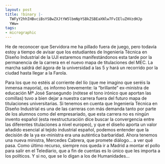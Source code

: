 ```yaml
---
layout: post
title: !binary |-
  TWFyY2hhIHBvciBsYSBwZXJtYW5lbmNpYSBkZSBEaXNlw7FvIEluZHVzdHJp
  YWw=
tags:
- micrographic
---
```

He de reconocer que Servidora me ha pillado fuera de juego, pero todavía estoy a tiempo de avisar que los estudiantes de Ingeniería Técnica en Diseño Industrial de la UJI estaremos manifestándonos esta tarde por la permanencia de la carrera en el nuevo mapa de titulaciones del MEC. La marcha saldrá del ágora de la universidad a las 5 y hará un recorrido por la ciudad hasta llegar a la Farola.

Para los que no estéis al corriente del lío (que me imagino que seréis la inmensa mayoría), os informo brevemente: la “brillante” ex-ministra de educación Mª José Sansegundo (nótese el tono irónico que aportan las comillas) tuvo a bien dejar a nuestra carrera fuera del futuro mapa de titulaciones universitarias. Si tenemos en cuenta que Ingeniería Técnica en Diseño Industrial es una de las carreras con más demanda tanto por parte de los alumnos como del empresariado, que esta carrera no es ningún invento español (esta reestructuración dice buscar la convergencia entre las diferentes titulaciones a nivel europeo), y que el diseño aporta un valor añadido esencial al tejido industrial español, podemos entender que la decisión de la ya ex-ministra era una auténtica barbaridad. Ahora tenemos una nueva ministra, Mercedes Cabrera, que promete diálogo… a ver qué pasa. Como último recurso, siempre nos queda ir a Madrid a montar el pollo para salir en el Telediario, que a fin de cuentas es lo único que les importa a los políticos. Y si no, que se lo digan a los de Humanidades…
